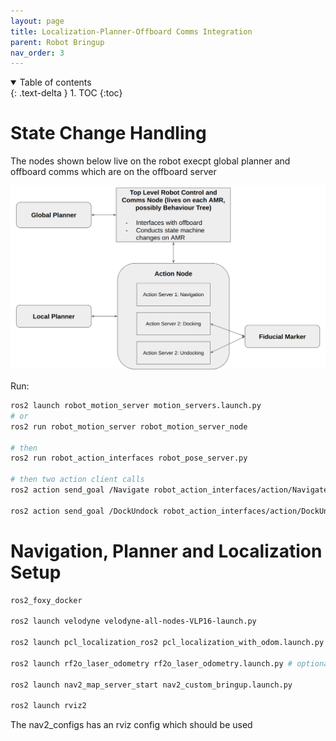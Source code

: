 ```yaml
---
layout: page
title: Localization-Planner-Offboard Comms Integration
parent: Robot Bringup
nav_order: 3
---
```


<details open markdown="block">
  <summary>
    Table of contents
  </summary>
  {: .text-delta }
1. TOC
{:toc}
</details>

# State Change Handling

The nodes shown below live on the robot execpt global planner and offboard comms
which are on the offboard server

![](/images/Software_Arch/Robot_control_arch.png)

Run:

```bash
ros2 launch robot_motion_server motion_servers.launch.py
# or
ros2 run robot_motion_server robot_motion_server_node

# then
ros2 run robot_action_interfaces robot_pose_server.py

# then two action client calls
ros2 action send_goal /Navigate robot_action_interfaces/action/Navigate "{secs: 1.0}"

ros2 action send_goal /DockUndock robot_action_interfaces/action/DockUndock "{secs: 1.0}"
```


# Navigation, Planner and Localization Setup

```bash
ros2_foxy_docker

ros2 launch velodyne velodyne-all-nodes-VLP16-launch.py

ros2 launch pcl_localization_ros2 pcl_localization_with_odom.launch.py

ros2 launch rf2o_laser_odometry rf2o_laser_odometry.launch.py # optional

ros2 launch nav2_map_server_start nav2_custom_bringup.launch.py

ros2 launch rviz2
```

The nav2_configs has an rviz config which should be used